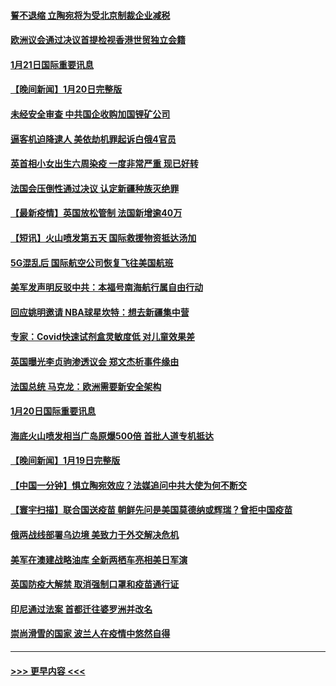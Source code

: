 #### [誓不退缩 立陶宛将为受北京制裁企业减税](../pages/prog202/a103326723.md?t=01212250) 
#### [欧洲议会通过决议首提检视香港世贸独立会籍](../pages/prog202/a103326810.md?t=01212250) 
#### [1月21日国际重要讯息](../pages/prog202/a103326745.md?t=01212250) 
#### [【晚间新闻】1月20日完整版](../pages/prog202/a103326440.md?t=01212250) 
#### [未经安全审查 中共国企收购加国锂矿公司](../pages/prog202/a103324411.md?t=01212250) 
#### [逼客机迫降逮人 美依劫机罪起诉白俄4官员](../pages/prog202/a103326547.md?t=01212250) 
#### [英首相小女出生六周染疫 一度非常严重 现已好转](../pages/prog202/a103326472.md?t=01212250) 
#### [法国会压倒性通过决议 认定新疆种族灭绝罪](../pages/prog202/a103326181.md?t=01212250) 
#### [【最新疫情】英国放松管制 法国新增逾40万](../pages/prog202/a103326120.md?t=01212250) 
#### [【短讯】火山喷发第五天 国际救援物资抵达汤加](../pages/prog202/a103326094.md?t=01212250) 
#### [5G混乱后 国际航空公司恢复飞往美国航班](../pages/prog202/a103326020.md?t=01212250) 
#### [美军发声明反驳中共：本福号南海航行属自由行动](../pages/prog202/a103326064.md?t=01212250) 
#### [回应姚明邀请 NBA球星坎特：想去新疆集中营](../pages/prog202/a103326051.md?t=01212250) 
#### [专家：Covid快速试剂盒灵敏度低 对儿童效果差](../pages/prog202/a103325929.md?t=01212250) 
#### [英国曝光李贞驹渗透议会 郑文杰析事件缘由](../pages/prog202/a103325891.md?t=01212250) 
#### [法国总统 马克龙：欧洲需要新安全架构](../pages/prog202/a103325887.md?t=01212250) 
#### [1月20日国际重要讯息](../pages/prog202/a103325885.md?t=01212250) 
#### [海底火山喷发相当广岛原爆500倍 首批人道专机抵达](../pages/prog202/a103325781.md?t=01212250) 
#### [【晚间新闻】1月19日完整版](../pages/prog202/a103325643.md?t=01212250) 
#### [【中国一分钟】惧立陶宛效应？法媒追问中共大使为何不断交](../pages/prog202/a103325451.md?t=01212250) 
#### [【寰宇扫描】联合国送疫苗 朝鲜先问是美国莫德纳或辉瑞？曾拒中国疫苗](../pages/prog202/a103324405.md?t=01212250) 
#### [俄两战线部署乌边境 美致力于外交解决危机](../pages/prog202/a103325502.md?t=01212250) 
#### [美军在澳建战略油库 全新两栖车亮相美日军演](../pages/prog202/a103325479.md?t=01212250) 
#### [英国防疫大解禁 取消强制口罩和疫苗通行证](../pages/prog202/a103325427.md?t=01212250) 
#### [印尼通过法案 首都迁往婆罗洲并改名](../pages/prog202/a103325374.md?t=01212250) 
#### [崇尚滑雪的国家 波兰人在疫情中悠然自得](../pages/prog202/a103325384.md?t=01212250) 

----
#### [ >>> 更早内容 <<< ](../indexes/prog202-earlier.md)
